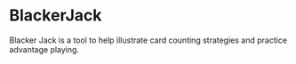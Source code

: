 # BlackerJack
Blacker Jack is a tool to help illustrate card counting strategies and practice advantage playing.

